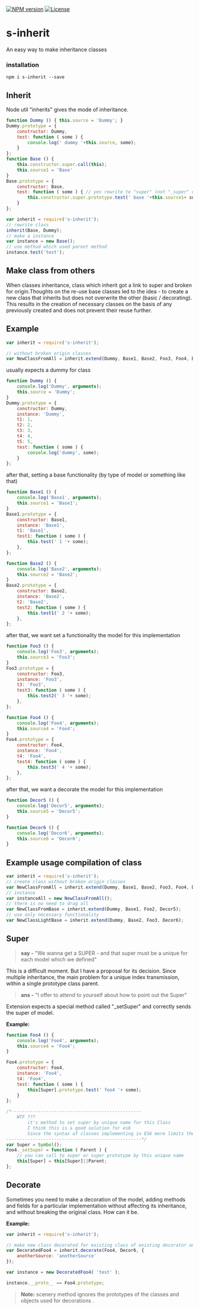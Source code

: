 
[![NPM version][npm-image]][npm-url]
[![License][license-image]][license-url]

s-inherit
===============

An easy way to make inheritance classes

### installation
```shell
npm i s-inherit --save
```

Inherit
--------------

Node util "inherits" gives the mode of inheritance. 

```javascript
function Dummy () { this.source = 'Dummy'; }
Dummy.prototype = {
    constructor: Dummy,
    test: function ( some ) {
        console.log(' dummy '+this.source, some);
    }
};
function Base () {
    this.constructor.super.call(this);
    this.source1 = 'Base'
}
Base.prototype = {
    constructor: Base,
    test: function ( some ) { // yes rewrite to "super" (not "_super" or "super_") 
        this.constructor.super.prototype.test(' base '+this.source1+ some);
    }
};

var inherit = require('s-inherit');
// rewrite class
inherit(Base, Dummy);
// make a instance
var instance = new Base();
// use method which used parent method
instance.test('test');
```


    
Make class from others
--------------

When classes inheritance, class which inherit got a link to super and broken for origin.Thoughts on the re-use base classes led to the idea - to create a new class that inherits but does not overwrite the other (basic / decorating). This results in the creation of necessary classes on the basis of any previously created and does not prevent their reuse further.


Example 
--------------

```javascript
var inherit = require('s-inherit');

// without broken origin classes
var NewClassFromAll = inherit.extend(Dummy, Base1, Base2, Foo3, Foo4, Decor5, Decor6);

```

usually expects a dummy for class
```javascript
function Dummy () {
    console.log('Dummy', arguments);
    this.source = 'Dummy';
}
Dummy.prototype = {
    constructor: Dummy,
    instance: 'Dummy',
    t1: 1,
    t2: 2,
    t3: 3,
    t4: 4,
    t5: 5,
    test: function ( some ) {
        console.log('dummy', some);
    }
};
```

after that, setting a base functionality (by type of model or something like that)

```javascript
function Base1 () {
    console.log('Base1', arguments);
    this.source1 = 'Base1';
}
Base1.prototype = {
    constructor: Base1,
    instance: 'Base1',
    t1: 'Base1',
    test1: function ( some ) {
        this.test(' 1 '+ some);
    },
};

function Base2 () {
    console.log('Base2', arguments);
    this.source2 = 'Base2';
}
Base2.prototype = {
    constructor: Base2,
    instance: 'Base2',
    t2: 'Base2',
    test2: function ( some ) {
        this.test1(' 2 '+ some);
    },
};
```


after that, we want set a functionality the model for this implementation

```javascript
function Foo3 () {
    console.log('Foo3', arguments);
    this.source3 = 'Foo3';
}
Foo3.prototype = {
    constructor: Foo3,
    instance: 'Foo3',
    t3: 'Foo3',
    test3: function ( some ) {
        this.test2(' 3 '+ some);
    },
};

function Foo4 () {
    console.log('Foo4', arguments);
    this.source4 = 'Foo4';
}
Foo4.prototype = {
    constructor: Foo4,
    instance: 'Foo4',
    t4: 'Foo4',
    test4: function ( some ) {
        this.test3(' 4 '+ some);
    },
};
```

after that, we want a decorate the model for this implementation

```javascript
function Decor5 () {
    console.log('Decor5', arguments);
    this.source5 = 'Decor5';
}

function Decor6 () {
    console.log('Decor6', arguments);
    this.source6 = 'Decor6';
}
```

Example usage compilation of class
--------------

```javascript
var inherit = require('s-inherit');
// create class without broken origin classes
var NewClassFromAll = inherit.extend(Dummy, Base1, Base2, Foo3, Foo4, Decor5, Decor6);
// instance
var instanceAll = new NewClassFromAll();
// there is no need to drag all
var NewClassFromBase = inherit.extend(Dummy, Base1, Foo2, Decor5);
// use only necessary functionality
var NewClassLightBase = inherit.extend(Dummy, Base2, Foo3, Decor6);

```

Super
--------------

>**say -** "We wanna get a SUPER - and that super must be a unique for each model which we defined"

This is a difficult moment. But I have a proposal for its decision. Since multiple inheritance, the main problem for a unique index transmission, within a single prototype class parent.

>**ans -** "I offer to attend to yourself about how to point out the Super"

Extension expects a special method called "_setSuper" and correctly sends the super of model.


**Example:**

```javascript
function Foo4 () {
    console.log('Foo4', arguments);
    this.source4 = 'Foo4';
}

Foo4.prototype = {
    constructor: Foo4,
    instance: 'Foo4',
    t4: 'Foo4',
    test: function ( some ) {
        this[Super].prototype.test(' foo4 '+ some);
    }
};

/*-------------------------------------------------
    WTF ???
        it's method to set super by unique name for this Class
        I think this is a good solution for es6
        Since the syntax of classes implementing in ES6 more limits the javascript classes, than expanding their.
---------------------------------------------------*/
var Super = Symbol();
Foo4._setSuper = function ( Parent ) {
    // you can call to super or super prototype by this unique name
    this[Super] = this[Super]||Parent;
};
```

Decorate
--------------

Sometimes you need to make a decoration of the model, adding methods and fields for a particular implementation without affecting its inheritance, and without breaking the original class. How can it be.


**Example:**

```javascript
var inherit = require('s-inherit');

// make new class decorated for existing class of existing decorator and addition source
var DecoratedFoo4 = inherit.decorate(Foo4, Decor6, {
    anotherSource: 'anotherSource'
});

var instance = new DecoratedFoo4( 'test' );

instance.__proto__ == Foo4.prototype;
```
>**Note:** scenery method ignores the prototypes of the classes and objects used for decorations .



[npm-image]: https://badge.fury.io/js/s-inherit.svg
[npm-url]: https://npmjs.org/package/s-inherit
[license-image]: http://img.shields.io/npm/l/s-inherit.svg
[license-url]: LICENSE
